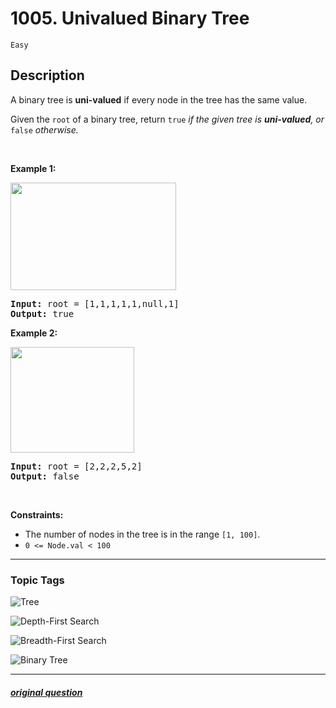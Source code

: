 # 1005. Univalued Binary Tree

`Easy`

## Description

<p>A binary tree is <strong>uni-valued</strong> if every node in the tree has the same value.</p>

<p>Given the <code>root</code> of a binary tree, return <code>true</code><em> if the given tree is <strong>uni-valued</strong>, or </em><code>false</code><em> otherwise.</em></p>

<p>&nbsp;</p>
<p><strong>Example 1:</strong></p>
<img alt="" src="https://assets.leetcode.com/uploads/2018/12/28/unival_bst_1.png" style="width: 265px; height: 172px;" />
<pre>
<strong>Input:</strong> root = [1,1,1,1,1,null,1]
<strong>Output:</strong> true
</pre>

<p><strong>Example 2:</strong></p>
<img alt="" src="https://assets.leetcode.com/uploads/2018/12/28/unival_bst_2.png" style="width: 198px; height: 169px;" />
<pre>
<strong>Input:</strong> root = [2,2,2,5,2]
<strong>Output:</strong> false
</pre>

<p>&nbsp;</p>
<p><strong>Constraints:</strong></p>

<ul>
	<li>The number of nodes in the tree is in the range <code>[1, 100]</code>.</li>
	<li><code>0 &lt;= Node.val &lt; 100</code></li>
</ul>


---

### Topic Tags

[tree]: https://img.shields.io/badge/-Tree-EF9A9A
[depth-first-search]: https://img.shields.io/badge/-Depth%20First%20Search-B39DDB
[breadth-first-search]: https://img.shields.io/badge/-Breadth%20First%20Search-81D4FA
[binary-tree]: https://img.shields.io/badge/-Binary%20Tree-A5D6A7

![Tree][tree]

![Depth-First Search][depth-first-search]

![Breadth-First Search][breadth-first-search]

![Binary Tree][binary-tree]

---

##### [original question](https://leetcode.com/problems/univalued-binary-tree)
